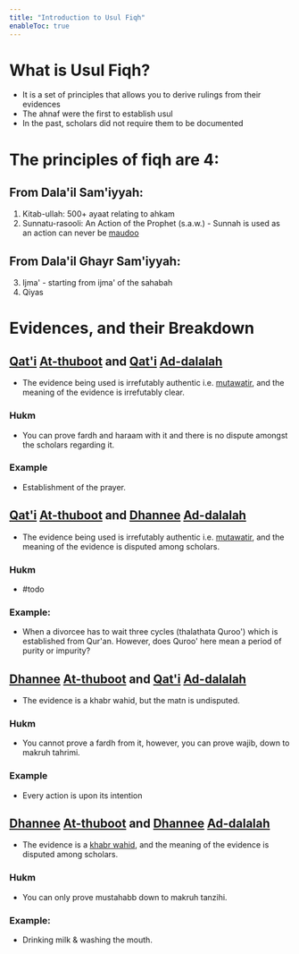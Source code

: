 ```yaml
---
title: "Introduction to Usul Fiqh"
enableToc: true
---
```

# What is Usul Fiqh?
- It is a set of principles that allows you to derive rulings from their evidences
- The ahnaf were the first to establish usul
- In the past, scholars did not require them to be documented

# The principles of fiqh are 4:

## From Dala'il Sam'iyyah:

1. Kitab-ullah: 500+ ayaat relating to ahkam
2. Sunnatu-rasooli: An Action of the Prophet (s.a.w.) - Sunnah is used as an action can never be [maudoo](Hadith/maudoo.md)

## From Dala'il Ghayr Sam'iyyah:
3. Ijma' - starting from ijma' of the sahabah
4. Qiyas

# Evidences, and their Breakdown

## [Qat'i](Usul%20Fiqh/Glossary/Qat'i.md) [At-thuboot](Usul%20Fiqh/Glossary/At-thuboot.md) and [Qat'i](Usul%20Fiqh/Glossary/Qat'i.md) [Ad-dalalah](Usul%20Fiqh/Glossary/Ad-dalalah.md)
- The evidence being used is irrefutably authentic i.e. [mutawatir](Usul%20Fiqh/Glossary/mutawatir.md), and the meaning of the evidence is irrefutably clear.

### Hukm
- You can prove fardh and haraam with it and there is no dispute amongst the scholars regarding it.

### Example
- Establishment of the prayer.

## [Qat'i](Usul%20Fiqh/Glossary/Qat'i.md) [At-thuboot](Usul%20Fiqh/Glossary/At-thuboot.md) and [Dhannee](Usul%20Fiqh/Glossary/Dhannee.md) [Ad-dalalah](Usul%20Fiqh/Glossary/Ad-dalalah.md)
- The evidence being used is irrefutably authentic i.e. [mutawatir](Usul%20Fiqh/Glossary/mutawatir.md), and the meaning of the evidence is disputed among scholars.

### Hukm
- #todo 

### Example:
- When a divorcee has to wait three cycles (thalathata Quroo') which is established from Qur'an. However, does Quroo' here mean a period of purity or impurity?

## [Dhannee](Usul%20Fiqh/Glossary/Dhannee.md) [At-thuboot](Usul%20Fiqh/Glossary/At-thuboot.md) and [Qat'i](Usul%20Fiqh/Glossary/Qat'i.md) [Ad-dalalah](Usul%20Fiqh/Glossary/Ad-dalalah.md)
- The evidence is a khabr wahid, but the matn is undisputed.

### Hukm
- You cannot prove a fardh from it, however, you can prove wajib, down to makruh tahrimi.

### Example 
- Every action is upon its intention

## [Dhannee](Usul%20Fiqh/Glossary/Dhannee.md) [At-thuboot](Usul%20Fiqh/Glossary/At-thuboot.md) and [Dhannee](Usul%20Fiqh/Glossary/Dhannee.md) [Ad-dalalah](Usul%20Fiqh/Glossary/Ad-dalalah.md)
- The evidence is a [khabr wahid](Hadith/khabr%20wahid.md), and the meaning of the evidence is disputed among scholars.

### Hukm
- You can only prove mustahabb down to makruh tanzihi.

### Example:
- Drinking milk & washing the mouth.